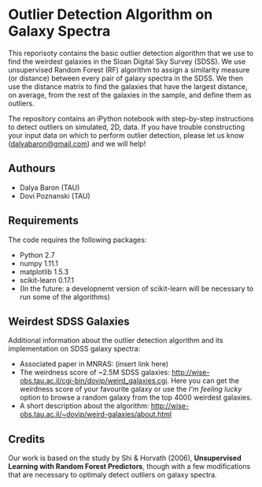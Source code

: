 # Outlier Detection Algorithm on Galaxy Spectra

This reporisoty contains the basic outlier detection algorithm that we use to find the weirdest galaxies in the Sloan Digital Sky Survey (SDSS). 
We use unsupervised Random Forest (RF) algorithm to assign a similarity measure (or distance) between every pair of galaxy spectra in the SDSS. We then use the distance matrix to find the galaxies that have the largest distance, on average, from the rest of the galaxies in the sample, and define them as outliers.

The repository contains an iPython notebook with step-by-step instructions to detect outliers on simulated, 2D, data. If you have trouble constructing your input data on which to perform outlier detection, please let us know (dalyabaron@gmail.com) and we will help!

## Authours
* Dalya Baron (TAU)
* Dovi Poznanski (TAU)

## Requirements
The code requires the following packages:
* Python 2.7
* numpy 1.11.1
* matplotlib 1.5.3
* scikit-learn 0.17.1
* (In the future: a developnemt version of scikit-learn will be necessary to run some of the algorithms)

## Weirdest SDSS Galaxies
Additional information about the outlier detection algorithm and its implementation on SDSS galaxy spectra:
* Associated paper in MNRAS: (insert link here)
* The weirdness score of ~2.5M SDSS galaxies: http://wise-obs.tau.ac.il/cgi-bin/dovip/weird_galaxies.cgi. Here you can get the weirdness score of your favourite galaxy or use the *I'm feeling lucky* option to browse a random galaxy from the top 4000 weirdest galaxies.
* A short description about the algorithm: http://wise-obs.tau.ac.il/~dovip/weird-galaxies/about.html

## Credits
Our work is based on the study by Shi & Horvath (2006), **Unsupervised Learning with Random Forest Predictors**, though with a few modifications that are necessary to optimaly detect outliers on galaxy spectra.


